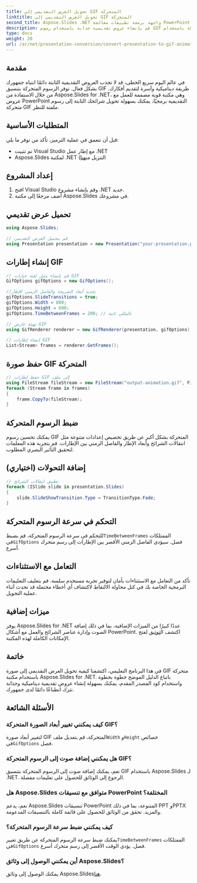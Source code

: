 ```yaml
---
title: تحويل العرض التقديمي إلى GIF المتحركة
linktitle: تحويل العرض التقديمي إلى GIF المتحركة
second_title: Aspose.Slides .NET واجهة برمجة تطبيقات معالجة PowerPoint
description: قم بإنشاء عروض تقديمية جذابة باستخدام رسوم GIF المتحركة باستخدام Aspose.Slides لـ .NET. تحويل الشرائح الثابتة إلى تجارب بصرية ديناميكية.
type: docs
weight: 20
url: /ar/net/presentation-conversion/convert-presentation-to-gif-animation/
---
```


## مقدمة

في عالم اليوم سريع الخطى، قد لا تجذب العروض التقديمية الثابتة دائمًا انتباه جمهورك بشكل فعال. توفر الرسوم المتحركة بتنسيق GIF طريقة ديناميكية وآسرة لتقديم أفكارك. من خلال الاستفادة من Aspose.Slides for .NET، وهي مكتبة قوية مصممة للعمل مع عروض PowerPoint التقديمية برمجيًا، يمكنك بسهولة تحويل شرائحك الثابتة إلى رسوم متحركة GIF ملفتة للنظر.

## المتطلبات الأساسية

قبل أن نتعمق في عملية الترميز، تأكد من توفر ما يلي:

- تم تثبيت Visual Studio مع إطار عمل .NET
-  Aspose.Slides لمكتبة .NET (التنزيل من[هنا](https://releases.aspose.com/slides/net)

## إعداد المشروع

1. افتح Visual Studio وقم بإنشاء مشروع .NET جديد.
2. أضف مرجعًا إلى مكتبة Aspose.Slides في مشروعك.

## تحميل عرض تقديمي

```csharp
using Aspose.Slides;

// قم بتحميل العرض التقديمي
using Presentation presentation = new Presentation("your-presentation.pptx");
```

## إنشاء إطارات GIF

```csharp
// قم بإنشاء مثيل لفئة خيارات GIF
GifOptions gifOptions = new GifOptions();

//تحديد أبعاد الشريحة والفاصل الزمني للإطار
gifOptions.SlideTransitions = true;
gifOptions.Width = 800;
gifOptions.Height = 600;
gifOptions.TimeBetweenFrames = 200; // بالمللي ثانية

// تهيئة عارض GIF
using GifRenderer renderer = new GifRenderer(presentation, gifOptions);

// إنشاء إطارات GIF
List<Stream> frames = renderer.GetFrames();
```

## حفظ صورة GIF المتحركة

```csharp
// حفظ إطارات GIF إلى ملف
using FileStream fileStream = new FileStream("output-animation.gif", FileMode.Create);
foreach (Stream frame in frames)
{
    frame.CopyTo(fileStream);
}
```

## ضبط الرسوم المتحركة

يمكنك تحسين رسوم GIF المتحركة بشكل أكبر عن طريق تخصيص إعدادات متنوعة مثل انتقالات الشرائح وأبعاد الإطار والفاصل الزمني بين الإطارات. قم بتجربة هذه المعلمات لتحقيق التأثير البصري المطلوب.

## إضافة التحولات (اختياري)

```csharp
// تطبيق انتقالات الشرائح
foreach (ISlide slide in presentation.Slides)
{
    slide.SlideShowTransition.Type = TransitionType.Fade;
}
```

## التحكم في سرعة الرسوم المتحركة

 للتحكم في سرعة الرسوم المتحركة، قم بضبط`TimeBetweenFrames` الممتلكات في`GifOptions` فصل. سيؤدي الفاصل الزمني الأقصر بين الإطارات إلى رسم متحرك أسرع.

## التعامل مع الاستثناءات

تأكد من التعامل مع الاستثناءات بأمان لتوفير تجربة مستخدم سلسة. قم بتغليف التعليمات البرمجية الخاصة بك في كتل محاولة الالتقاط لاكتشاف أي أخطاء محتملة قد تحدث أثناء عملية التحويل.

## ميزات إضافية

يوفر Aspose.Slides for .NET عددًا كبيرًا من الميزات الإضافية، بما في ذلك إضافة الصوت وإدارة عناصر الشرائح والعمل مع أشكال PowerPoint. اكتشف ال[توثيق](https://reference.aspose.com/slides/net) لفتح الإمكانات الكاملة لهذه المكتبة.

## خاتمة

في هذا البرنامج التعليمي، اكتشفنا كيفية تحويل العرض التقديمي إلى صورة GIF متحركة باستخدام مكتبة Aspose.Slides for .NET. باتباع الدليل الموضح خطوة بخطوة واستخدام كود المصدر المقدم، يمكنك بسهولة إنشاء عروض تقديمية ديناميكية وجذابة تترك انطباعًا دائمًا لدى جمهورك.

## الأسئلة الشائعة

### كيف يمكنني تغيير أبعاد الصورة المتحركة GIF؟

 لتغيير أبعاد صورة GIF المتحركة، قم بتعديل ملف`Width` و`Height` خصائص في`GifOptions` فصل.

### هل يمكنني إضافة صوت إلى الرسوم المتحركة GIF؟

نعم، يمكنك إضافة صوت إلى الرسوم المتحركة بتنسيق GIF باستخدام Aspose.Slides لـ .NET. الرجوع إلى الوثائق للحصول على تعليمات مفصلة.

### هل Aspose.Slides متوافق مع تنسيقات PowerPoint المختلفة؟

نعم، يدعم Aspose.Slides تنسيقات PowerPoint المتنوعة، بما في ذلك PPT وPPTX والمزيد. تحقق من الوثائق للحصول على قائمة كاملة بالتنسيقات المدعومة.

### كيف يمكنني ضبط سرعة الرسوم المتحركة؟

 يمكنك ضبط سرعة الرسوم المتحركة عن طريق تغيير`TimeBetweenFrames` الممتلكات في`GifOptions` فصل. يؤدي الوقت الأقصر إلى رسم متحرك أسرع.

### أين يمكنني الوصول إلى وثائق Aspose.Slides؟

 يمكنك الوصول إلى وثائق Aspose.Slides[هنا](https://reference.aspose.com/slides/net).
